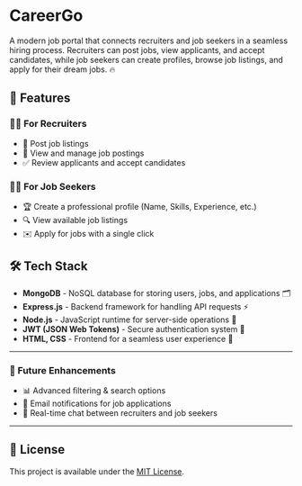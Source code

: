 # CareerGo
A modern job portal that connects recruiters and job seekers in a seamless hiring process. Recruiters can post jobs, view applicants, and accept candidates, while job seekers can create profiles, browse job listings, and apply for their dream jobs. 🔥

## 🚀 Features

### 👨‍💼 For Recruiters
- 📢 Post job listings
- 📝 View and manage job postings
- ✅ Review applicants and accept candidates

### 👨‍🎓 For Job Seekers
- 🏆 Create a professional profile (Name, Skills, Experience, etc.)
- 🔍 View available job listings
- ✉️ Apply for jobs with a single click

## 🛠 Tech Stack

- **MongoDB** - NoSQL database for storing users, jobs, and applications 🗂️
- **Express.js** - Backend framework for handling API requests ⚡
- **Node.js** - JavaScript runtime for server-side operations 🔄
- **JWT (JSON Web Tokens)** - Secure authentication system 🔑
- **HTML, CSS** - Frontend for a seamless user experience 🎨

---
### 🎯 Future Enhancements
- 📊 Advanced filtering & search options
- 📩 Email notifications for job applications
- 💬 Real-time chat between recruiters and job seekers

---
## 📜 License  
This project is available under the [MIT License](LICENSE).
